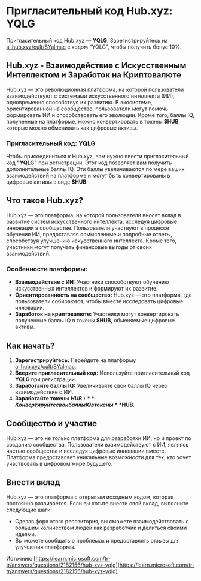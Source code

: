 # Пригласительный код Hub.xyz: YQLG

Пригласительный код Hub.xyz — **YQLG**. Зарегистрируйтесь на [ai.hub.xyz/cult/SYalmac](https://ai.hub.xyz/cult/SYalmac) с кодом "YQLG", чтобы получить бонус 10%.

## Hub.xyz - Взаимодействие с Искусственным Интеллектом и Заработок на Криптовалюте

Hub.xyz — это революционная платформа, на которой пользователи взаимодействуют с системами искусственного интеллекта (ИИ), одновременно способствуя их развитию. В экосистеме, ориентированной на сообщество, пользователи могут помочь формировать ИИ и способствовать его эволюции. Кроме того, баллы IQ, полученные на платформе, можно конвертировать в токены **$HUB**, которые можно обменивать как цифровые активы.

### Пригласительный код: YQLG
Чтобы присоединиться к Hub.xyz, вам нужно ввести пригласительный код **"YQLG"** при регистрации. Этот код позволяет вам получить дополнительные баллы IQ. Эти баллы увеличиваются по мере ваших взаимодействий на платформе и могут быть конвертированы в цифровые активы в виде **$HUB**.

## Что такое Hub.xyz?
Hub.xyz — это платформа, на которой пользователи вносят вклад в развитие систем искусственного интеллекта, исследуя цифровые инновации в сообществе. Пользователи участвуют в процессе обучения ИИ, предоставляя осмысленные и подробные ответы, способствуя улучшению искусственного интеллекта. Кроме того, участники могут получать финансовые выгоды от своих взаимодействий.

### Особенности платформы:
- **Взаимодействие с ИИ:** Участники способствуют обучению искусственных интеллектов и формируют их развитие.
- **Ориентированность на сообщество:** Hub.xyz — это платформа, где пользователи собираются, чтобы вместе исследовать цифровые инновации.
- **Заработок на криптовалюте:** Участники могут конвертировать полученные баллы IQ в токены **$HUB**, обменяемые цифровые активы.

## Как начать?
1. **Зарегистрируйтесь:** Перейдите на платформу [ai.hub.xyz/cult/SYalmac](https://ai.hub.xyz/cult/SYalmac).
2. **Введите пригласительный код:** Используйте пригласительный код **YQLG** при регистрации.
3. **Заработайте баллы IQ:** Увеличивайте свои баллы IQ через взаимодействие с ИИ.
4. **Заработайте токены $HUB:** Конвертируйте свои баллы IQ в токены **$HUB**.

## Сообщество и участие

Hub.xyz — это не только платформа для разработки ИИ, но и проект по созданию сообщества. Пользователи взаимодействуют с ИИ, являясь частью сообщества и исследуя цифровые инновации вместе. Платформа предоставляет уникальные возможности для тех, кто хочет участвовать в цифровом мире будущего.

## Внести вклад

Hub.xyz — это платформа с открытым исходным кодом, которая постоянно развивается. Если вы хотите внести свой вклад, выполните следующие шаги:

- Сделав форк этого репозитория, вы сможете взаимодействовать с большим количеством людей как разработчик и делиться своими идеями.
- Вы можете сообщать о проблемах и предоставлять отзывы для улучшения платформы.

Источник: [https://learn.microsoft.com/tr-tr/answers/questions/2182156/hub-xyz-yqlg](https://learn.microsoft.com/tr-tr/answers/questions/2182156/hub-xyz-yqlg)
